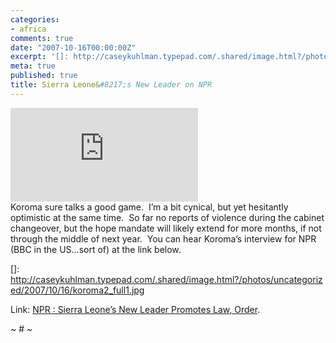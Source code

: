 ```yaml
---
categories:
- africa
comments: true
date: "2007-10-16T00:00:00Z"
excerpt: '[]: http://caseykuhlman.typepad.com/.shared/image.html?/photos/uncategorized/2007/10/16/koroma2_full1.jpg'
meta: true
published: true
title: Sierra Leone&#8217;s New Leader on NPR
---
```


[![Koroma2_full1][2]][2]  
Koroma sure talks a good game.  I’m a bit cynical, but yet hesitantly optimistic at the same time.  So far no reports of violence during the cabinet changeover, but the hope mandate will likely extend for more months, if not through the middle of next year.  You can hear Koroma’s interview for NPR (BBC in the US…sort of) at the link below.

 []: http://caseykuhlman.typepad.com/.shared/image.html?/photos/uncategorized/2007/10/16/koroma2_full1.jpg

Link: [NPR : Sierra Leone’s New Leader Promotes Law, Order][2].

 [2]: http://www.npr.org/templates/story/story.php?storyId=15278868 "NPR : Sierra Leone's New Leader Promotes Law, Order"

~ # ~